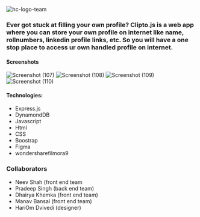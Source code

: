 ![hc-logo-team](https://user-images.githubusercontent.com/59135264/93686911-16768480-fad7-11ea-9bf8-cf161890b30c.png)


### Ever got stuck at filling your own profile? Clipto.js is a web app where you can store your own profile on internet like name, rollnumbers, linkedin profile links, etc. So you will have a one stop place to access ur own handled profile on internet.

#### Screenshots

![Screenshot (107)](https://user-images.githubusercontent.com/59135264/93686942-4cb40400-fad7-11ea-9433-61c36b754c12.png)
![Screenshot (108)](https://user-images.githubusercontent.com/59135264/93686950-5b022000-fad7-11ea-9031-b705d726d551.png)
![Screenshot (109)](https://user-images.githubusercontent.com/59135264/93686951-5c334d00-fad7-11ea-95c8-33e7401598a8.png)
![Screenshot (110)](https://user-images.githubusercontent.com/59135264/93686952-5c334d00-fad7-11ea-88c6-1aa08a8609b0.png)

#### Technologies:
* Express.js
* DynamondDB
* Javascript
* Html
* CSS
* Boostrap
* Figma
* wondersharefilmora9

### Collaborators
* Neev Shah (front end team
* Pradeep Singh (back end team)
* Dhairya Khemka (front end team)
* Manav Bansal (front end team)
* HariOm Dvivedi (designer)

